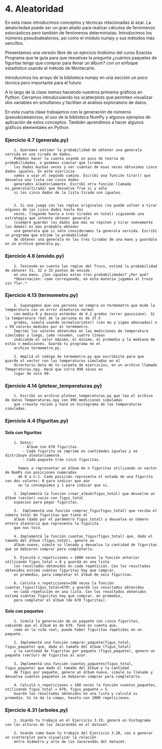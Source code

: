 # 4. Aleatoridad

En esta clase introducimos conceptos y técnicas relacionadas al azar. La aleatoriedad puede ser un gran aliado para realizar cálculos de fenómenos estocásticos pero también de fenómenos deterministas. Introducimos los números pseudoaleatorios, así como el módulo numpy y sus métodos más sencillos.

Presentamos una versión libre de un ejercicio lindísimo del curso Exactas Programa que te guía para que resuelvas la pregunta ¿cuántos paquetes de figuritas tengo que comprar para llenar un álbum? con un enfoque estadístico usando el método de Montecarlo.

Introducimos los arrays de la biblioteca numpy en una sección un poco técnica pero importante para el futuro.

A lo largo de la clase iremos haciendo nuestros primeros gráficos en Python. Cerramos introducuiendo los scatterplots que permiten visualizar dos variables en simultaneo y facilitan el análisis exploratorio de datos.

En esta cuarta clase trabajamos con la generación de números (pseudo)aleatorios, el uso de la biblioteca NumPy y algunos ejemplos de aplicación de estos conceptos. También aprendimos a hacer algunos gráficos elementales en Python.

### Ejercicio 4.7 (generala.py)

        1. Queremos estimar la probabilidad de obtener una generala servida en una tirada de dados. 
        Podemos hacer la cuenta usando un poco de teoría de probabilidades, o podemos simular que tiramos
        los dados muchas veces y ver cuántas de esas veces obtuvimos cinco dados iguales. En este ejercicio 
        vamos a usar el segundo camino. Escribí una función tirar() que devuelva una lista con cinco dados 
        generados aleatoriamente. Escribí otra función llamada es_generala(tirada) que devuelve True si y sólo
        si los cinco dados de la lista tirada son iguales.


        2. Si uno juega con las reglas originales (se puede volver a tirar algunos de los cinco dados hasta dos 
        veces, llegando hasta a tres tiradas en total) siguiendo una estrategia que intente obtener generala 
        (siempre guardar los dados que más se repiten y tirar nuevamente los demás) es más probable obtener 
        una generala que si sólo consideramos la generala servida. Escribí un programa que estime la probabilidad 
        de obtener una generala en las tres tiradas de una mano y guardalo en un archivo generala.py.

### Ejercicio 4.8 (envido.py)

        1. Teniendo en cuenta las reglas del Truco, estimá la probabilidad de obtener 31, 32 o 33 puntos de envido
        en una mano. ¿Son iguales estas tres probabilidades? ¿Por qué?
        *Observación: como corresponde, en esta materia jugamos al truco sin flor.*

### Ejercicio 4.13 (termometro.py)

        1. Supongamos que una persona se compra un termómetro que mide la temperatura con un error aleatorio normal 
        con media 0 y desvío estándar de 0.2 grados (error gaussiano). Si la temperatura real de la persona es de 37.5 
        grados, simulá usando normalvariate() (con mu y sigma adecuados) n = 99 valores medidos por el termómetro. 
        Imprimí los valores obtenidos en las mediciones de temperatura simuladas y luego, como resumen, cuatro líneas 
        indicando el valor máximo, el mínimo, el promedio y la mediana de estas n mediciones. Guardá tu programa en el 
        archivo termometro.py.

        2. Ampliá el código de termometro.py que escribiste para que guarde el vector con las temperaturas simuladas en el
        directorio Data de tu carpeta de ejercicios, en un archivo llamado Temperaturas.npy. Hacé que corra 999 veces en
        lugar de solo 99.

### Ejercicio 4.14 (plotear_temperaturas.py)

        1. Escribí un archivo plotear_temperaturas.py que lea el archivo de datos Temperaturas.npy con 999 mediciones simuladas 
        que creaste recién y hacé un histograma de las temperaturas simuladas.

### Ejercicio 4.4  (figuritas.py)


#### Solo con figuritas

        1. Datos:
            - Álbum con 670 figuritas.
            - Cada figurita se imprime en cantidades iguales y se distribuye aleatoriamente.
            - Cada paquete trae cinco figuritas.

          Vamos a representar un álbum de n figuritas utilizando un vector de NumPy con posiciones numeradas
          de 0 a n-1. Cada posición representa el estado de una figurita con dos valores: 0 para indicar que aún 
          no la conseguimos y 1 para indicar que si.

        2. Implementá la función crear_album(figus_total) que devuelve un álbum (vector) vacío con figus_total 
        espacios para pegar figuritas.

        3.  Implementá una función comprar_figu(figus_total) que reciba el número total de figuritas que tiene el
        álbum (dado por el parámetro figus_total) y devuelva un número entero aleatorio que representa la figurita
        que nos tocó.

        4. Implementá la función cuantas_figus(figus_total) que, dado el tamaño del álbum (figus_total), genere un 
        álbum nuevo, simule su llenado y devuelva la cantidad de figuritas que se debieron comprar para completarlo.

        5. Ejecutá n_repeticiones = 1000 veces la función anterior utilizando figus_total = 6 y guardá en una lista 
        los resultados obtenidos en cada repetición. Con los resultados obtenidos estimá cuántas figuritas hay que comprar, 
        en promedio, para completar el álbum de seis figuritas.

        6. Calculá n_repeticiones=100 veces la función cuantas_figus(figus_total=670) y guardá los resultados obtenidos 
        en cada repetición en una lista. Con los resultados obtenidos estimá cuántas figuritas hay que comprar, en promedio,
        para completar el álbum (de 670 figuritas).

#### Solo con paquetes

        1. Simulá la generación de un paquete con cinco figuritas, sabiendo que el álbum es de 670. Tené en cuenta que, 
        como en la vida real, puede haber figuritas repetidas en un paquete.

        2. Implementá una función comprar_paquete(figus_total, figus_paquete) que, dado el tamaño del álbum (figus_total) 
        y la cantidad de figuritas por paquete (figus_paquete), genere un paquete (vector) de figuritas al azar.

        3. Implementá una función cuantos_paquetes(figus_total, figus_paquete) que dado el tamaño del álbum y la cantidad 
        de figus por paquete, genere un álbum nuevo, simule su llenado y devuelva cuántos paquetes se debieron comprar para completarlo.

        4. Calculá n_repeticiones = 100 veces la función cuantos_paquetes, utilizando figus_total = 670, figus_paquete = 5. 
        Guarda los resultados obtenidos en una lista y calculá su promedio. Si te da la compu, hacelo con 1000 repeticiones.

### Ejercicio 4.31 (arboles.py)

        1. Usando tu trabajo en el Ejercicio 3.19, generá un histograma con las alturas de los Jacarandás en el dataset.

        2. Usando como base tu trabajo del Ejercicio 3.20, vas a generar un scatterplot para visualizar la relación 
        entre diámetro y alto de los Jacarandás del dataset.
